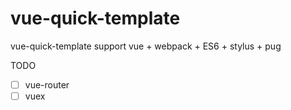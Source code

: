 # vue-quick-template
vue-quick-template 
support vue + webpack + ES6 + stylus + pug

TODO
- [ ] vue-router
- [ ] vuex
